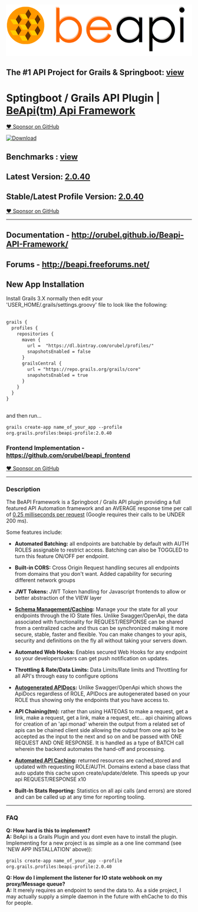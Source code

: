 
![alt text](https://github.com/orubel/logos/blob/master/beapi_logo_large.png)

## The #1 API Project for Grails & Springboot: [view](https://libraries.io/repos/search?keywords=api&language=Groovy&q=api&sort=rank)
# Sptingboot / Grails API Plugin | [BeApi(tm) Api Framework]( https://www.beapi.io/ )

[:heart: Sponsor on GitHub](https://github.com/sponsors/orubel)

[ ![Download](https://api.bintray.com/packages/orubel/plugins/api-framework/images/download.svg?version=2.0.40) ](https://bintray.com/orubel/plugins/api-framework/2.0.40/link)

## Benchmarks : [view](https://github.com/orubel/logos/blob/master/bench.png)
## Latest Version: [2.0.40](https://bintray.com/beta/#/orubel/plugins/api-framework/2.0.40?tab=overview) 
## Stable/Latest Profile Version: [2.0.40](https://bintray.com/beta/#/orubel/profiles/beapi-profile/2.0.40?tab=overview)
[:heart: Sponsor on GitHub](https://github.com/sponsors/orubel)

***
## Documentation - http://orubel.github.io/Beapi-API-Framework/
## Forums - http://beapi.freeforums.net/
## New App Installation
Install Grails 3.X normally then edit your 'USER_HOME/.grails/settings.groovy' file to look like the following:
```

grails {
  profiles {
    repositories {
      maven {
        url =  "https://dl.bintray.com/orubel/profiles/"
        snapshotsEnabled = false
      }
      grailsCentral {
        url = "https://repo.grails.org/grails/core"
        snapshotsEnabled = true
      }
    }
  }
}
                      
```
and then run...
```
grails create-app name_of_your_app --profile org.grails.profiles:beapi-profile:2.0.40
```

<!-- ### Backend Implementation - https://github.com/orubel/beapi_backend -->
### Frontend Implementation - https://github.com/orubel/beapi_frontend
[:heart: Sponsor on GitHub](https://github.com/sponsors/orubel)
***
### Description
The BeAPI Framework is a Springboot / Grails API plugin providing a full featured API Automation framework and an AVERAGE response time per call of [0.25 milliseconds per request](https://www.flickr.com/photos/orubel/32194321787/in/dateposted-public/) (Google requires their calls to be UNDER 200 ms). 

Some features include:

- **Automated Batching:** all endpoints are batchable by default with AUTH ROLES assignable to restrict access. Batching can also be TOGGLED to turn this feature ON/OFF per endpoint.

- **Built-in CORS:** Cross Origin Request handling secures all endpoints from domains that you don't want. Added capability for securing different network groups

- **JWT Tokens:** JWT Token handling for Javascript frontends to allow or better abstraction of the VIEW layer

- **[Schema Management/Caching](https://www.youtube.com/watch?v=A_Hozpb9gLc):** Manage your the state for all your endpoints through the IO State files. Unlike Swagger/OpenApi, the data associated with functionality for REQUEST/RESPONSE can be shared from a centralized cache and thus can be synchronized making it more secure, stable, faster and flexible. You can make changes to your apis, security and definitions on the fly all without taking your servers down.

- **Automated Web Hooks:** Enables secured Web Hooks for any endpoint so your developers/users can get push notification on updates.

- **Throttling & Rate/Data Limits:** Data Limits/Rate limits and Throttling for all API's through easy to configure options

- **[Autogenerated APIDocs](https://www.youtube.com/watch?v=tzuNczkedhw):**  Unlike Swagger/OpenApi which shows the ApiDocs regardless of ROLE, APIDocs are autogenerated based on your ROLE thus showing only the endpoints that you have access to. 

- **API Chaining(tm):** rather than using HATEOAS to make a request, get a link, make a request, get a link, make a request, etc... api chaining allows for creation of an 'api monad' wherein the output from a related set of apis can be chained client side allowing the output from one api to be accepted as the input to the next and so on and be passed with ONE REQUEST AND ONE RESPONSE. It is handled as a type of BATCH call wherein the backend automates the hand-off and processing.

- **[Automated API Caching](https://www.youtube.com/watch?v=KFAkdeLcXIs):** returned resources are cached,stored and updated with requesting ROLE/AUTH. Domains extend a base class that auto update this cache upon create/update/delete. This speeds up your api REQUEST/RESPONSE x10

- **Built-In Stats Reporting:** Statistics on all api calls (and errors) are stored and can be called up at any time for reporting tooling.

***

### FAQ

**Q: How hard is this to implement?**  
**A:** BeApi is a Grails Plugin and you dont even have to install the plugin. Implementing for a new project is as simple as a one line command (see 'NEW APP INSTALLATION' above)):
```
grails create-app name_of_your_app --profile org.grails.profiles:beapi-profile:2.0.40
```

**Q: How do I implement the listener for IO state webhook on my proxy/Message queue?**  
**A:** It merely requires an endpoint to send the data to. As a side project, I may actually supply a simple daemon in the future with ehCache to do this for people.

